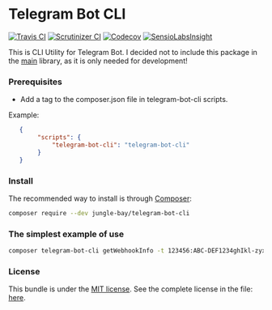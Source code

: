 # Telegram Bot CLI

[![Travis CI](https://img.shields.io/travis/jungle-bay/telegram-bot-api.svg?style=flat)](https://travis-ci.org/jungle-bay/telegram-bot-api)
[![Scrutinizer CI](https://img.shields.io/scrutinizer/g/jungle-bay/telegram-bot-api.svg?style=flat)](https://scrutinizer-ci.com/g/jungle-bay/telegram-bot-api)
[![Codecov](https://img.shields.io/codecov/c/github/jungle-bay/telegram-bot-api.svg?style=flat)](https://codecov.io/gh/jungle-bay/telegram-bot-api)
[![SensioLabsInsight](https://img.shields.io/sensiolabs/i/629ccaba-0a4e-4ea3-b0a4-63d053b5bf30.svg?style=flat)](https://insight.sensiolabs.com/projects/629ccaba-0a4e-4ea3-b0a4-63d053b5bf30)

This is CLI Utility for Telegram Bot.
I decided not to include this package in the [main](https://github.com/jungle-bay/telegram-bot-api) library, as it is only needed for development!

### Prerequisites

   - Add a tag to the composer.json file in telegram-bot-cli scripts.

Example:
```json
   {
        "scripts": {
            "telegram-bot-cli": "telegram-bot-cli"
        }
   }
```
   
### Install

The recommended way to install is through [Composer](https://getcomposer.org):

```bash
composer require --dev jungle-bay/telegram-bot-cli
```

### The simplest example of use

```bash
composer telegram-bot-cli getWebhookInfo -t 123456:ABC-DEF1234ghIkl-zyx57W2v1u123ew11
```

### License

This bundle is under the [MIT license](http://opensource.org/licenses/MIT). See the complete license in the file: [here](https://github.com/jungle-bay/telegram-bot-cli/blob/master/license.txt).
